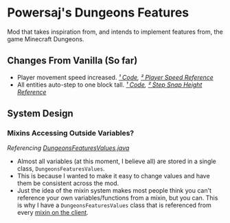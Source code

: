 # Powersaj's Dungeons Features
Mod that takes inspiration from, and intends to implement features from, the game Minecraft Dungeons.

## Changes From Vanilla (So far)
- Player movement speed increased. *[¹ Code](src/client/java/powersaj/dungeonsfeatures/function/playerSpeed.java), [² Player Speed Reference](https://youtu.be/QreqqKleLpw?si=kgIs19TJzEAG4B8z)*
- All entities auto-step to one block tall. *[¹ Code](src/client/java/powersaj/dungeonsfeatures/mixin/client/LivingEntityMixin.java), [² Step Snap Height Reference](https://youtu.be/QreqqKleLpw?si=kgIs19TJzEAG4B8z)*

## System Design
### Mixins Accessing Outside Variables?
*Referencing [DungeonsFeaturesValues.java](src/client/java/powersaj/dungeonsfeatures/DungeonsFeaturesValues.java)*
- Almost all variables (at this moment, I believe all) are stored in a single class, `DungeonsFeaturesValues`.
- This is because I wanted to make it easy to change values and have them be consistent across the mod. 
- Just the idea of the mixin system makes most people think you can't reference your own variables/functions from a mixin, but you can. This is why I have a `DungeonsFeaturesValues` class that is referenced from every [mixin on the client](src/client/java/powersaj/dungeonsfeatures/mixin/client).